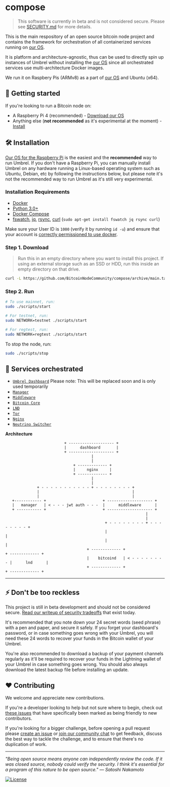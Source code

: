 # compose

> This software is currently in beta and is not considered secure. Please see [SECURITY.md](SECURITY.md) for more details.

This is the main respository of an open source bitcoin node project and contains the framework for orchestration of all containerized services running on [our OS](https://github.com/BitcoinNodeCommunity/os).

It is platform and architecture-agnostic, thus can be used to directly spin up instances of Umbrel without installing the [our OS](https://github.com/BitcoinNodeCommunity/os) since all orchestrated services use multi-architecture Docker images.

We run it on Raspbery Pis (ARMv8) as a part of [our OS](https://github.com/BitcoinNodeCommunity/os) and Ubuntu (x64).

## 🚀 Getting started

If you're looking to run a Bitcoin node on:

- A Raspberry Pi 4 (recommended) - [Download our OS](https://github.com/BitcoinNodeCommunity/os)
- Anything else (**not recommended** as it's experimental at the moment) - [Install](#-installation)

## 🛠 Installation

[Our OS for the Raspberry Pi](https://github.com/BitcoinNodeCommunity/os) is the easiest and the **recommended** way to run Umbrel. If you don't have a Raspberry Pi, you can manually install Umbrel on any hardware running a Linux-based operating system such as Ubuntu, Debian, etc by following the instructions below, but please note it's not the recommended way to run Umbrel as it's still very experimental.

### Installation Requirements

- [Docker](https://docs.docker.com/engine/install)
- [Python 3.0+](https://www.python.org/downloads)
- [Docker Compose](https://docs.docker.com/compose/install)
- [fswatch](https://emcrisostomo.github.io/fswatch/), [jq](https://stedolan.github.io/jq/), [rsync](https://linuxize.com/post/how-to-use-rsync-for-local-and-remote-data-transfer-and-synchronization/#installing-rsync), [curl](https://curl.haxx.se/docs/install.html) (`sudo apt-get install fswatch jq rsync curl`)

Make sure your User ID is `1000` (verify it by running `id -u`) and ensure that your account is [correctly permissioned to use docker](https://docs.docker.com/engine/install/linux-postinstall/#manage-docker-as-a-non-root-user).

### Step 1. Download

> Run this in an empty directory where you want to install this project. If using an external storage such as an SSD or HDD, run this inside an empty directory on that drive.

```bash
curl -L https://github.com/BitcoinNodeCommunity/compose/archive/main.tar.gz | tar -xz --strip-components=1
```

### Step 2. Run

```bash
# To use mainnet, run:
sudo ./scripts/start

# For testnet, run:
sudo NETWORK=testnet ./scripts/start

# For regtest, run:
sudo NETWORK=regtest ./scripts/start
```

To stop the node, run:

```bash
sudo ./scripts/stop
```

## 🎹 Services orchestrated

- [`Umbrel Dashboard`](https://github.com/getumbrel/umbrel-dashboard) Please note: This will be replaced soon and is only used temporarily
- [`Manager`](https://github.com/BitcoinNodeCommunity/manager)
- [`Middleware`](https://github.com/BitcoinNodeCommunity/middleware)
- [`Bitcoin Core`](https://github.com/lncm/docker-bitcoind)
- [`LND`](https://github.com/lncm/docker-lnd)
- [`Tor`](https://github.com/lncm/docker-tor)
- [`Nginx`](https://github.com/nginx/nginx)
- [`Neutrino Switcher`](https://github.com/lncm/docker-lnd-neutrino-switch)


**Architecture**

```
                          + -------------------- +
                          |      dashboard       |
                          + -------------------- +
                                      |
                                      |
                              + ------------- +
                              |     nginx     |
                              + ------------- +
                                      |
                                      |
              + - - - - - - - - - - - + - - - - - - - - +
              |                                         |
              |                                         |
   +------------ +                         + -------------------- +
   |   manager   | < - - - jwt auth - - -  |      middleware      |
   + ----------- +                         + -------------------- +
                                                              |
                                                              |
                                            + - - - - - - - - + - - - - - - - - +
                                            |                                   |
                                            |                                   |
                                    + ------------- +                   + ------------- +
                                    |    bitcoind   | < - - - - - - - - |      lnd      |
                                    + ------------- +                   + ------------- +
```

---

## ⚡️ Don't be too reckless

This project is still in beta development and should not be considered secure. [Read our writeup of security tradeoffs](https://github.com/BitcoinNodeCommunity/compose/blob/main/SECURITY.md) that exist today.

It's recommended that you note down your 24 secret words (seed phrase) with a pen and paper, and secure it safely. If you forget your dashboard's password, or in case something goes wrong with your Umbrel, you will need these 24 words to recover your funds in the Bitcoin wallet of your Umbrel.

You're also recommended to download a backup of your payment channels regularly as it'll be required to recover your funds in the Lightning wallet of your Umbrel in case something goes wrong. You should also always download the latest backup file before installing an update.

## ❤️ Contributing

We welcome and appreciate new contributions.

If you're a developer looking to help but not sure where to begin, check out [these issues](https://github.com/BitcoinNodeCommunity/compose/issues?q=is%3Aissue+is%3Aopen+label%3A%22good+first+issue%22) that have specifically been marked as being friendly to new contributors.

If you're looking for a bigger challenge, before opening a pull request please [create an issue](https://github.com/BitcoinNodeCommunity/compose/issues/new/choose) or [join our community chat](https://t.me/getumbrel) to get feedback, discuss the best way to tackle the challenge, and to ensure that there's no duplication of work.

---

_"Being open source means anyone can independently review the code. If it was closed source, nobody could verify the security. I think it's essential for a program of this nature to be open source." — Satoshi Nakamoto_

[![License](https://img.shields.io/github/license/BitcoinNodeCommunity/compose?color=%235351FB)](https://github.com/BitcoinNodeCommunity/compose/blob/master/LICENSE)

